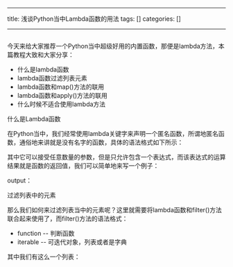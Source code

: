 
--- 
title:  浅谈Python当中Lambda函数的用法 
tags: []
categories: [] 

---
<img alt="" src="https://img-blog.csdnimg.cn/img_convert/ea3fb2ec33bcb761ba940f5a456339dc.jpeg">

今天来给大家推荐一个Python当中超级好用的内置函数，那便是lambda方法，本篇教程大致和大家分享：

 - 什么是lambda函数
 - lambda函数过滤列表元素
 - lambda函数和map()方法的联用
 - lambda函数和apply()方法的联用
 - 什么时候不适合使用lambda方法

什么是Lambda函数

在Python当中，我们经常使用lambda关键字来声明一个匿名函数，所谓地匿名函数，通俗地来讲就是没有名字的函数，具体的语法格式如下所示：

其中它可以接受任意数量的参数，但是只允许包含一个表达式，而该表达式的运算结果就是函数的返回值，我们可以简单地来写一个例子：

output：

过滤列表中的元素

那么我们如何来过滤列表当中的元素呢？这里就需要将lambda函数和filter()方法联合起来使用了，而filter()方法的语法格式：

 - function -- 判断函数
 - iterable -- 可迭代对象，列表或者是字典

其中我们有这么一个列表：
